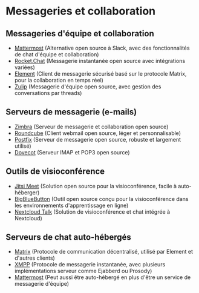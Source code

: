 # Messageries et collaboration

## Messageries d'équipe et collaboration
  - [Mattermost](https://mattermost.com/) (Alternative open source à Slack, avec des fonctionnalités de chat d'équipe et collaboration)
  - [Rocket.Chat](https://rocket.chat/) (Messagerie instantanée open source avec intégrations variées)
  - [Element](https://element.io/) (Client de messagerie sécurisé basé sur le protocole Matrix, pour la collaboration en temps réel)
  - [Zulip](https://zulip.com/) (Messagerie d'équipe open source, avec gestion des conversations par threads)

## Serveurs de messagerie (e-mails)
  - [Zimbra](https://www.zimbra.com/open-source-email-server-software/) (Serveur de messagerie et collaboration open source)
  - [Roundcube](https://roundcube.net/) (Client webmail open source, léger et personnalisable)
  - [Postfix](http://www.postfix.org/) (Serveur de messagerie open source, robuste et largement utilisé)
  - [Dovecot](https://www.dovecot.org/) (Serveur IMAP et POP3 open source)

## Outils de visioconférence
  - [Jitsi Meet](https://jitsi.org/jitsi-meet/) (Solution open source pour la visioconférence, facile à auto-héberger)
  - [BigBlueButton](https://bigbluebutton.org/) (Outil open source conçu pour la visioconférence dans les environnements d'apprentissage en ligne)
  - [Nextcloud Talk](https://nextcloud.com/talk/) (Solution de visioconférence et chat intégrée à Nextcloud)

## Serveurs de chat auto-hébergés
  - [Matrix](https://matrix.org/) (Protocole de communication décentralisé, utilisé par Element et d'autres clients)
  - [XMPP](https://xmpp.org/) (Protocole de messagerie instantanée, avec plusieurs implémentations serveur comme Ejabberd ou Prosody)
  - [Mattermost](https://mattermost.com/) (Peut aussi être auto-hébergé en plus d'être un service de messagerie d'équipe)

